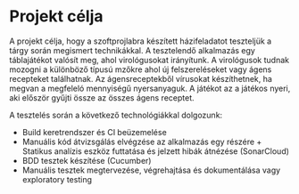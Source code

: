 # Projekt célja

A projekt célja, hogy a szoftprojlabra készített házifeladatot teszteljük a tárgy során megismert technikákkal. A tesztelendő alkalmazás egy táblajátékot valósít meg, ahol virológusokat irányítunk. A virológusok tudnak mozogni a különböző típusú mzőkre ahol új felszereléseket vagy ágens recepteket találhatnak. Az ágensreceptekből vírusokat készíthetnek, ha megvan a megfeleló mennyiségű nyersanyaguk. A játékot az a játékos nyeri, aki először gyűjti össze az összes ágens receptet.

A tesztelés során a következő technológiákkal dolgozunk:
- Build keretrendszer és CI beüzemelése
- Manuális kód átvizsgálás elvégzése az alkalmazás egy részére + Statikus analízis eszköz futtatása és jelzett hibák átnézése (SonarCloud)
- BDD tesztek készítése (Cucumber)
- Manuális tesztek megtervezése, végrehajtása és dokumentálása vagy exploratory testing